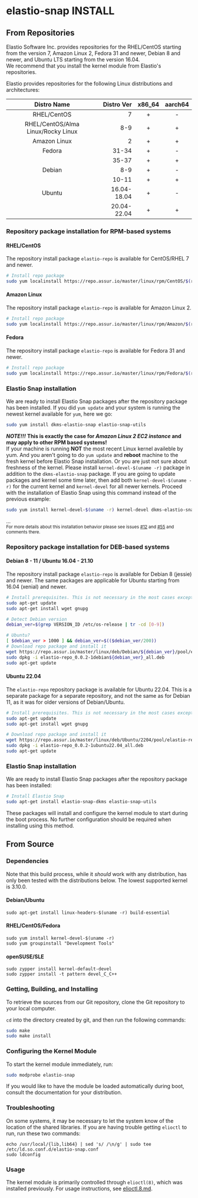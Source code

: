 # elastio-snap INSTALL

## From Repositories
Elastio Software Inc. provides repositories for the RHEL/CentOS starting from the version 7, Amazon Linux 2, Fedora 31 and newer, Debian 8 and newer, and Ubuntu LTS starting from the version 16.04.  
We recommend that you install the kernel module from Elastio's repositories.  

Elastio provides repositories for the following Linux distributions and architectures:  

|             Distro Name            |  Distro Ver | x86_64 | aarch64 |
|:----------------------------------:|------------:|:------:|:-------:|
| RHEL/CentOS                        |           7 | +      | -       |
| RHEL/CentOS/Alma Linux/Rocky Linux |         8-9 | +      | +       |
| Amazon Linux                       |           2 | +      | +       |
| Fedora                             |       31-34 | +      | -       |
|                                    |       35-37 | +      | +       |
| Debian                             |         8-9 | +      | -       |
|                                    |       10-11 | +      | +       |
| Ubuntu                             | 16.04-18.04 | +      | -       |
|                                    | 20.04-22.04 | +      | +       |

### Repository package installation for RPM-based systems

#### RHEL/CentOS
The repository install package `elastio-repo` is available for CentOS/RHEL 7 and newer.

```bash
# Install repo package
sudo yum localinstall https://repo.assur.io/master/linux/rpm/CentOS/$(rpm -E %rhel)/noarch/Packages/elastio-repo-0.0.2-1.el$(rpm -E %rhel).noarch.rpm
```

#### Amazon Linux
The repository install package `elastio-repo` is available for Amazon Linux 2.

```bash
# Install repo package
sudo yum localinstall https://repo.assur.io/master/linux/rpm/Amazon/$(rpm -E %amzn)/noarch/Packages/elastio-repo-0.0.2-1.amzn$(rpm -E %amzn).noarch.rpm
```

#### Fedora
The repository install package `elastio-repo` is available for Fedora 31 and newer.
```bash
# Install repo package
sudo yum localinstall https://repo.assur.io/master/linux/rpm/Fedora/$(rpm -E %fedora)/noarch/Packages/elastio-repo-0.0.2-1.fc$(rpm -E %fedora).noarch.rpm
```

### Elastio Snap installation

We are ready to install Elastio Snap packages after the repository package has been installed. If you did `yum update` and your system is running the newest kernel available for `yum`, here we go:

```bash
sudo yum install dkms-elastio-snap elastio-snap-utils
```

***NOTE!!!*** **This is exactly the case for *Amazon Linux 2 EC2 instance* and may apply to other RPM based systems!**  
If your machine is running **NOT** the most recent Linux kernel availeble by yum. And you aren't going to do `yum update` and **reboot** machine to the fresh kernel before Elastio Snap installation. Or you are just not sure about freshness of the kernel. Please install `kernel-devel-$(uname -r)` package in addition to the `dkms-elastio-snap` package. If you are going to update packages and kernel some time later, then add both `kernel-devel-$(uname -r)` for the current kernel and `kernel-devel` for all newer kernels. Proceed with the installation of Elastio Snap using this command instead of the previous example:

```bash
sudo yum install kernel-devel-$(uname -r) kernel-devel dkms-elastio-snap elastio-snap-utils
```
...  
<sup>For more details about this installation behavior please see issues [#12](https://github.com/elastio/elastio-snap/issues/12) and [#55](https://github.com/elastio/elastio-snap/issues/55) and comments there.</sup>

### Repository package installation for DEB-based systems

#### Debian 8 - 11 / Ubuntu 16.04 - 21.10
The repository install package `elastio-repo` is available for Debian 8 (jessie) and newer.
The same packages are applicable for Ubuntu starting from 16.04 (xenial) and newer.
```bash
# Install prerequisites. This is not necessary in the most cases except pure docker.
sudo apt-get update
sudo apt-get install wget gnupg

# Detect Debian version
debian_ver=$(grep VERSION_ID /etc/os-release | tr -cd [0-9])

# Ubuntu? 
[ $debian_ver > 1000 ] && debian_ver=$(($debian_ver/200))
# Download repo package and install it
wget https://repo.assur.io/master/linux/deb/Debian/${debian_ver}/pool/elastio-repo_0.0.2-1debian${debian_ver}_all.deb
sudo dpkg -i elastio-repo_0.0.2-1debian${debian_ver}_all.deb
sudo apt-get update
```
#### Ubuntu 22.04
The `elastio-repo` repository package is available for Ubuntu 22.04. This is a separate package for a separate repository, and not the same as for Debian 11, as it was for older versions of Debian/Ubuntu.
```bash
# Install prerequisites. This is not necessary in the most cases except pure docker.
sudo apt-get update
sudo apt-get install wget gnupg

# Download repo package and install it
wget https://repo.assur.io/master/linux/deb/Ubuntu/2204/pool/elastio-repo_0.0.2-1ubuntu22.04_all.deb
sudo dpkg -i elastio-repo_0.0.2-1ubuntu22.04_all.deb
sudo apt-get update
```

### Elastio Snap installation

We are ready to install Elastio Snap packages after the repository package has been installed:

```bash
# Install Elastio Snap
sudo apt-get install elastio-snap-dkms elastio-snap-utils
```

These packages will install and configure the kernel module to start during the boot process. No further configuration should be required when installing using this method.

## From Source

### Dependencies

Note that this build process, while it _should_ work with any distribution, has only been tested with the distributions below. The lowest supported kernel is 3.10.0.

#### Debian/Ubuntu
```
sudo apt-get install linux-headers-$(uname -r) build-essential
```

#### RHEL/CentOS/Fedora
```
sudo yum install kernel-devel-$(uname -r)
sudo yum groupinstall "Development Tools"
```

#### openSUSE/SLE
```
sudo zypper install kernel-default-devel
sudo zypper install -t pattern devel_C_C++
```

### Getting, Building, and Installing
To retrieve the sources from our Git repository, clone the Git repository to your local computer.

`cd` into the directory created by git, and then run the following commands:
```bash
sudo make
sudo make install
```

### Configuring the Kernel Module
To start the kernel module immediately, run:
```bash
sudo modprobe elastio-snap
```

If you would like to have the module be loaded automatically during boot, consult the documentation for your distribution.

### Troubleshooting
On some systems, it may be necessary to let the system know of the location of the shared libraries. If you are having trouble getting `elioctl` to run, run these two commands:
```
echo /usr/local/{lib,lib64} | sed 's/ /\n/g' | sudo tee /etc/ld.so.conf.d/elastio-snap.conf
sudo ldconfig
```

### Usage
The kernel module is primarily controlled through `elioctl(8)`, which was installed previously. For usage instructions, see [elioctl.8.md](doc/elioctl.8.md).
